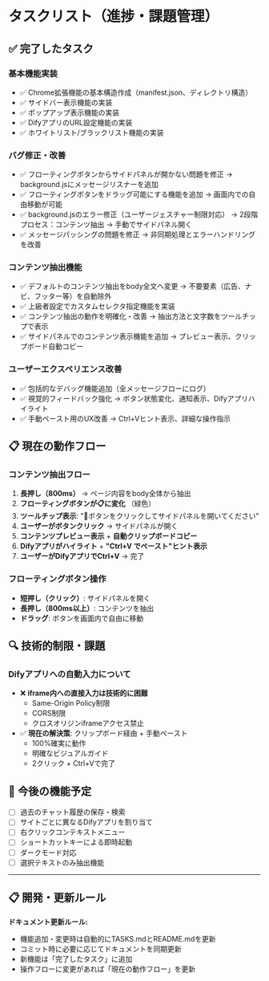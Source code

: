 # タスクリスト（進捗・課題管理）

## ✅ 完了したタスク

### 基本機能実装
- ✅ Chrome拡張機能の基本構造作成（manifest.json、ディレクトリ構造）
- ✅ サイドバー表示機能の実装
- ✅ ポップアップ表示機能の実装  
- ✅ DifyアプリのURL設定機能の実装
- ✅ ホワイトリスト/ブラックリスト機能の実装

### バグ修正・改善
- ✅ フローティングボタンからサイドパネルが開かない問題を修正
  → background.jsにメッセージリスナーを追加
- ✅ フローティングボタンをドラッグ可能にする機能を追加
  → 画面内での自由移動が可能
- ✅ background.jsのエラー修正（ユーザージェスチャー制限対応）
  → 2段階プロセス：コンテンツ抽出 → 手動でサイドパネル開く
- ✅ メッセージパッシングの問題を修正
  → 非同期処理とエラーハンドリングを改善

### コンテンツ抽出機能
- ✅ デフォルトのコンテンツ抽出をbody全文へ変更
  → 不要要素（広告、ナビ、フッター等）を自動除外
- ✅ 上級者設定でカスタムセレクタ指定機能を実装
- ✅ コンテンツ抽出の動作を明確化・改善
  → 抽出方法と文字数をツールチップで表示
- ✅ サイドパネルでのコンテンツ表示機能を追加
  → プレビュー表示、クリップボード自動コピー

### ユーザーエクスペリエンス改善
- ✅ 包括的なデバッグ機能追加（全メッセージフローにログ）
- ✅ 視覚的フィードバック強化
  → ボタン状態変化、通知表示、Difyアプリハイライト
- ✅ 手動ペースト用のUX改善
  → Ctrl+Vヒント表示、詳細な操作指示

## 📋 現在の動作フロー

### コンテンツ抽出フロー
1. **長押し（800ms）** → ページ内容をbody全体から抽出
2. **フローティングボタンが📋に変化** （緑色）
3. **ツールチップ表示**: "💬ボタンをクリックしてサイドパネルを開いてください"
4. **ユーザーがボタンクリック** → サイドパネルが開く
5. **コンテンツプレビュー表示** + **自動クリップボードコピー**
6. **Difyアプリがハイライト** + **"Ctrl+V でペースト"ヒント表示**
7. **ユーザーがDifyアプリでCtrl+V** → 完了

### フローティングボタン操作
- **短押し（クリック）**: サイドパネルを開く
- **長押し（800ms以上）**: コンテンツを抽出
- **ドラッグ**: ボタンを画面内で自由に移動

## 🔍 技術的制限・課題

### Difyアプリへの自動入力について
- ❌ **iframe内への直接入力は技術的に困難**
  - Same-Origin Policy制限
  - CORS制限  
  - クロスオリジンiframeアクセス禁止
- ✅ **現在の解決策**: クリップボード経由 + 手動ペースト
  - 100%確実に動作
  - 明確なビジュアルガイド
  - 2クリック + Ctrl+Vで完了

## 📝 今後の機能予定

- [ ] 過去のチャット履歴の保存・検索
- [ ] サイトごとに異なるDifyアプリを割り当て
- [ ] 右クリックコンテキストメニュー
- [ ] ショートカットキーによる即時起動
- [ ] ダークモード対応
- [ ] 選択テキストのみ抽出機能

---

## 📋 開発・更新ルール

**ドキュメント更新ルール:**
- 機能追加・変更時は自動的にTASKS.mdとREADME.mdを更新
- コミット時に必要に応じてドキュメントを同期更新
- 新機能は「完了したタスク」に追加
- 操作フローに変更があれば「現在の動作フロー」を更新